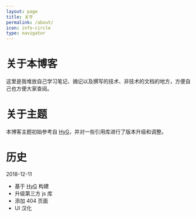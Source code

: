 ```yaml
---
layout: page
title: 关于
permalink: /about/
icon: info-circle
type: navigator
---
```


# 关于本博客

这里是我堆放自己学习笔记、摘记以及撰写的技术、非技术的文档的地方，方便自己也方便大家查阅。

# 关于主题

本博客主题初始参考自 [HyG](https://github.com/Gaohaoyang/gaohaoyang.github.io)，并对一些引用库进行了版本升级和调整。

# 历史

2018-12-11

* 基于 [HyG](https://github.com/Gaohaoyang/gaohaoyang.github.io) 构建
* 升级第三方 js 库
* 添加 404 页面
* UI 汉化